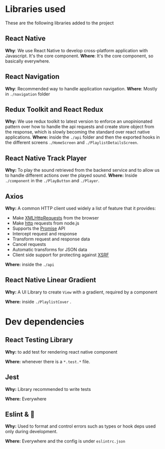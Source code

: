 # Libraries used

These are the following libraries added to the project

## React Native

**Why**: We use React Native to develop cross-platform application with Javascript. It's the core component. **Where**: It's the core component, so basically everywhere.

## React Navigation

**Why**: Recommended way to handle application navigation. **Where**: Mostly in `./navigation` folder

## Redux Toolkit and React Redux

**Why:** We use redux toolkit to latest version to enforce an unopinionated pattern over how to handle the api requests and create store object from the response, which is slowly becoming the standard over react native applications. **Where:** inside the `./api` folder and then the exported hooks in the different screens `./HomeScreen` and `./PlaylistDetailsScreen`.

## React Native Track Player

**Why:** To play the sound retrieved from the backend service and to allow us to handle different actions over the played sound. **Where:** Inside `./component` in the `./PlayButton` and `./Player`.

## Axios

**Why:** A common HTTP client used widely a list of feature that it provides:

- Make [XMLHttpRequests](https://developer.mozilla.org/en-US/docs/Web/API/XMLHttpRequest) from the browser
- Make [http](http://nodejs.org/api/http.html) requests from node.js
- Supports the [Promise](https://developer.mozilla.org/en-US/docs/Web/JavaScript/Reference/Global_Objects/Promise) API
- Intercept request and response
- Transform request and response data
- Cancel requests
- Automatic transforms for JSON data
- Client side support for protecting against [XSRF](http://en.wikipedia.org/wiki/Cross-site_request_forgery)

**Where:** inside the `./api`

## React Native Linear Gradient

**Why:** A UI Library to create `View` with a gradient, required by a component

**Where:** inside `./PlaylistCover` .

# Dev dependencies

## React Testing Library

**Why:** to add test for rendering react native component

**Where:** whenever there is a `*.test.*` file.

## Jest

**Why:** Library recommended to write tests

**Where:** Everywhere

## Eslint & 🔌

**Why:** Used to format and control errors such as types or hook deps used only during development.

**Where:** Everywhere and the config is under `eslintrc.json`
